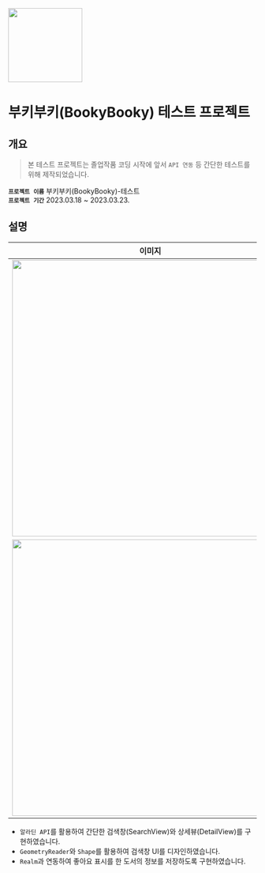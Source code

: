 <img src="https://user-images.githubusercontent.com/21079970/224593183-bb6b4657-3521-4fd9-a478-ae578bc05503.png" align="center" width="150" height="150">

# 부키부키(BookyBooky) 테스트 프로젝트
## 개요
> 본 테스트 프로젝트는 졸업작품 코딩 시작에 앞서 `API 연동` 등 간단한 테스트를 위해 제작되었습니다.

**`프로젝트 이름`** 부키부키(BookyBooky)-테스트 <br>
**`프로젝트 기간`** 2023.03.18 ~ 2023.03.23. <br>

## 설명 

| 이미지 |
| :--: |
| <img src="https://user-images.githubusercontent.com/21079970/227228427-dd5e259d-f6f1-4164-8a24-efd417fad333.JPG" align="center" width="560" height="560"> | 
|<img src="https://user-images.githubusercontent.com/21079970/227228440-ea7b180c-9203-4d7c-ad5e-129d5d572d57.JPG" align="center" width="560" height="560"> |

* `알라딘 API`를 활용하여 간단한 검색창(SearchView)와 상세뷰(DetailView)를 구현하였습니다.
* `GeometryReader`와 `Shape`를 활용하여 검색창 UI를 디자인하였습니다. 
* `Realm`과 연동하여 좋아요 표시를 한 도서의 정보를 저장하도록 구현하였습니다.

